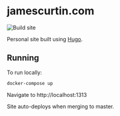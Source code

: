# jamescurtin.com

![Build site](https://github.com/jamescurtin/jamescurtin.github.io/workflows/Build%20site/badge.svg)

Personal site built using [Hugo](https://gohugo.io).

## Running

To run locally:

```bash
docker-compose up
```

Navigate to http://localhost:1313

Site auto-deploys when merging to master.
